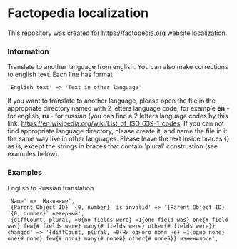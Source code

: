 # Factopedia localization

This repository was created for https://factopedia.org website localization.

### Information

Translate to another language from english. You can also make corrections to english text. Each line has format 

```
'English text' => 'Text in other language'
```

If you want to translate to another language, please open the file in the appropriate directory named with 2 letters language code, for example __en__ - for english, __ru__ - for russian (you can find a 2 letters language codes by this link: https://en.wikipedia.org/wiki/List_of_ISO_639-1_codes. If you can not find appropriate language directory, please create it, and name the file in it the same way like in other languages. Please leave the text inside braces {} as is, except the strings in braces that contain 'plural' construstion (see examples below).

### Examples

English to Russian translation

```
'Name' => 'Название',
'{Parent Object ID} `{0, number}` is invalid' => '{Parent Object ID} `{0, number}` неверный',
'{diffCount, plural, =0{no fields were} =1{one field was} one{# field was} few{# fields were} many{# fields were} other{# fields were}} changed' => '{diffCount, plural, =0{Ни одного поля не} =1{одно поле}  one{# поле} few{# поля} many{# полей} other{# полей}} изменилось',
```
